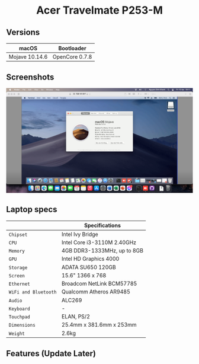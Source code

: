 # <div align="center">Acer Travelmate P253-M</div> 
## Versions
|macOS|Bootloader|
|--------|------|
|Mojave 10.14.6| OpenCore 0.7.8|
## Screenshots
![Screenshot](Screenshots/1.jpg)

## Laptop specs
|                     | Specifications| 
| ---------------------------- | ---------------------- |
| ``Chipset``| Intel Ivy Bridge|
| ``CPU``| Intel Core i3-3110M 2.40GHz|
| ``Memory``| 4GB DDR3-1333MHz, up to 8GB|
| ``GPU``| Intel HD Graphics 4000|
| ``Storage``| ADATA SU650 120GB|
| ``Screen``| 15.6" 1366 x 768|
| ``Ethernet``| Broadcom NetLink BCM57785 |
| ``WiFi and Bluetooth``| Qualcomm Atheros AR9485|
| ``Audio``| ALC269 |
| ``Keyboard``| - |
| ``Touchpad``| ELAN, PS/2|
| ``Dimensions``| 25.4mm x 381.6mm x 253mm|
|``Weight``|2.6kg| 

## Features (Update Later)
